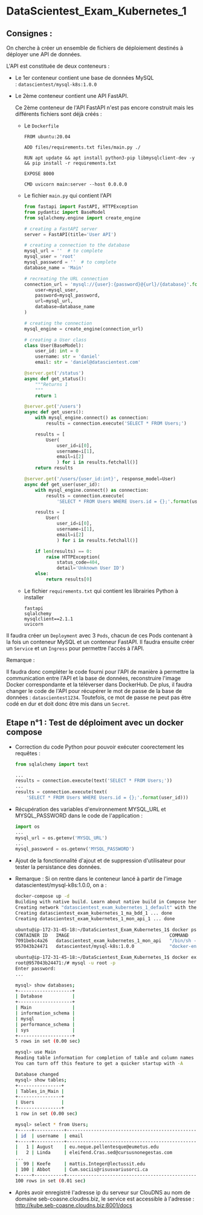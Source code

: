 # DataScientest_Exam_Kubernetes_1

## Consignes :

On cherche à créer un ensemble de fichiers de déploiement destinés à déployer une API de données. 

L'API est constituée de deux conteneurs :

- Le 1er conteneur contient une base de données MySQL : `datascientest/mysql-k8s:1.0.0`

- Le 2ème conteneur contient une API FastAPI.
  
  Ce 2ème conteneur de l'API FastAPI n'est pas encore construit mais les différents fichiers sont déjà créés :

  - Le `Dockerfile`
    
    ```
    FROM ubuntu:20.04
    
    ADD files/requirements.txt files/main.py ./
    
    RUN apt update && apt install python3-pip libmysqlclient-dev -y && pip install -r requirements.txt
    
    EXPOSE 8000
    
    CMD uvicorn main:server --host 0.0.0.0
    ```
    
  - Le fichier `main.py` qui contient l'API
    
    ```python
    from fastapi import FastAPI, HTTPException
    from pydantic import BaseModel
    from sqlalchemy.engine import create_engine
    
    # creating a FastAPI server
    server = FastAPI(title='User API')
    
    # creating a connection to the database
    mysql_url = ''  # to complete
    mysql_user = 'root'
    mysql_password = ''  # to complete
    database_name = 'Main'
    
    # recreating the URL connection
    connection_url = 'mysql://{user}:{password}@{url}/{database}'.format(
        user=mysql_user,
        password=mysql_password,
        url=mysql_url,
        database=database_name
    )
    
    # creating the connection
    mysql_engine = create_engine(connection_url)
    
    # creating a User class
    class User(BaseModel):
        user_id: int = 0
        username: str = 'daniel'
        email: str = 'daniel@datascientest.com'
    
    @server.get('/status')
    async def get_status():
        """Returns 1
        """
        return 1
    
    @server.get('/users')
    async def get_users():
        with mysql_engine.connect() as connection:
            results = connection.execute('SELECT * FROM Users;')
    
        results = [
            User(
                user_id=i[0],
                username=i[1],
                email=i[2]
                ) for i in results.fetchall()]
        return results
    
    @server.get('/users/{user_id:int}', response_model=User)
    async def get_user(user_id):
        with mysql_engine.connect() as connection:
            results = connection.execute(
                'SELECT * FROM Users WHERE Users.id = {};'.format(user_id))
    
        results = [
            User(
                user_id=i[0],
                username=i[1],
                email=i[2]
                ) for i in results.fetchall()]
    
        if len(results) == 0:
            raise HTTPException(
                status_code=404,
                detail='Unknown User ID')
        else:
            return results[0]
    ```
    
  - Le fichier `requirements.txt` qui contient les librairies Python à installer
    
    ```
    fastapi
    sqlalchemy
    mysqlclient==2.1.1
    uvicorn
    ```

Il faudra créer un `Deployment` avec 3 `Pods`, chacun de ces Pods contenant à la fois un conteneur MySQL et un conteneur FastAPI. Il faudra ensuite créer un `Service` et un `Ingress` pour permettre l'accès à l'API.


Remarque :

Il faudra donc compléter le code fourni pour l'API de manière à permettre la communication entre l'API et la base de données, reconstruire l'image Docker correspondante et la téléverser dans DockerHub. 
De plus, il faudra changer le code de l'API pour récupérer le mot de passe de la base de données : `datascientest1234`. Toutefois, ce mot de passe ne peut pas être codé en dur et doit donc être mis dans un `Secret`.

## Etape n°1 : Test de déploiment avec un docker compose

- Correction du code Python pour pouvoir exécuter coorectement les requêtes :

    ```python
    from sqlalchemy import text

    ...
    results = connection.execute(text('SELECT * FROM Users;'))
    ...
    results = connection.execute(text(
        'SELECT * FROM Users WHERE Users.id = {};'.format(user_id)))
    ```

- Récupération des variables d'environnement MYSQL_URL et MYSQL_PASSWORD dans le code de l'application :

    ```python
    import os
    ...
    mysql_url = os.getenv('MYSQL_URL')
    ...
    mysql_password = os.getenv('MYSQL_PASSWORD')
    ```

- Ajout de la fonctionnalité d'ajout et de suppression d'utilisateur pour tester la persistance des données.

- Remarque : Si on rentre dans le conteneur lancé à partir de l'image datascientest/mysql-k8s:1.0.0, on a :

    ```bash
    docker-compose up -d
    Building with native build. Learn about native build in Compose here: https://docs.docker.com/go/compose-native-build/
    Creating network "datascientest_exam_kubernetes_1_default" with the default driver
    Creating datascientest_exam_kubernetes_1_ma_bdd_1 ... done
    Creating datascientest_exam_kubernetes_1_mon_api_1 ... done

    ubuntu@ip-172-31-45-18:~/DataScientest_Exam_Kubernetes_1$ docker ps 
    CONTAINER ID   IMAGE                                     COMMAND                  CREATED          STATUS          PORTS                    NAMES
    7091bebc4a26   datascientest_exam_kubernetes_1_mon_api   "/bin/sh -c 'uvicorn…"   11 seconds ago   Up 10 seconds   0.0.0.0:8001->8000/tcp   datascientest_exam_kubernetes_1_mon_api_1
    957043b24471   datascientest/mysql-k8s:1.0.0             "docker-entrypoint.s…"   12 seconds ago   Up 11 seconds   3306/tcp, 33060/tcp      datascientest_exam_kubernetes_1_ma_bdd_1

    ubuntu@ip-172-31-45-18:~/DataScientest_Exam_Kubernetes_1$ docker exec -it datascientest_exam_kubernetes_1_ma_bdd_1 bash
    root@957043b24471:/# mysql -u root -p
    Enter password: 
    ...

    mysql> show databases;
    +--------------------+
    | Database           |
    +--------------------+
    | Main               |
    | information_schema |
    | mysql              |
    | performance_schema |
    | sys                |
    +--------------------+
    5 rows in set (0.00 sec)

    mysql> use Main
    Reading table information for completion of table and column names
    You can turn off this feature to get a quicker startup with -A

    Database changed
    mysql> show tables;
    +----------------+
    | Tables_in_Main |
    +----------------+
    | Users          |
    +----------------+
    1 row in set (0.00 sec)

    mysql> select * from Users;
    +-----+-----------+-------------------------------------------------+
    | id  | username  | email                                           |
    +-----+-----------+-------------------------------------------------+
    |   1 | August    | eu.neque.pellentesque@eumetus.edu               |
    |   2 | Linda     | eleifend.Cras.sed@cursusnonegestas.com          |
    ...
    |  99 | Keefe     | mattis.Integer@lectussit.edu                    |
    | 100 | Abbot     | Cum.sociis@risusvariusorci.ca                   |
    +-----+-----------+-------------------------------------------------+
    100 rows in set (0.01 sec)
    ```

- Après avoir enregistré l'adresse ip du serveur sur ClouDNS au nom de domaine seb-coasne.cloudns.biz, le service est accessible à l'adresse : http://kube.seb-coasne.cloudns.biz:8001/docs